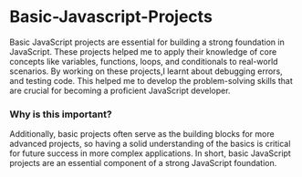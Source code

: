 # Basic-Javascript-Projects

Basic JavaScript projects are essential for building a strong foundation in JavaScript. These projects helped me to apply their knowledge of core concepts like variables, functions, loops, and conditionals to real-world scenarios. By working on these projects,I learnt about debugging errors, and testing code. This helped me to develop the problem-solving skills that are crucial for becoming a proficient JavaScript developer. 

### Why is this important?

Additionally, basic projects often serve as the building blocks for more advanced projects, so having a solid understanding of the basics is critical for future success in more complex applications. In short, basic JavaScript projects are an essential component of a strong JavaScript foundation.



